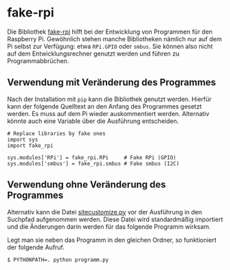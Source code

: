 # fake-rpi

Die Bibliothek
[fake-rpi](https://github.com/MomsFriendlyRobotCompany/fake_rpi) hilft
bei der Entwicklung von Programmen für den Raspberry Pi. Gewöhnlich
stehen manche Bibliotheken nämlich nur auf dem Pi selbst zur
Verfügung: etwa `RPi.GPIO` oder `smbus`. Sie können also nicht auf dem
Entwicklungsrechner genutzt werden und führen zu Programmabbrüchen.


## Verwendung mit Veränderung des Programmes

Nach der Installation mit `pip` kann die Bibliothek genutzt
werden. Hierfür kann der folgende Quelltext an den Anfang des
Programmes gesetzt werden. Es muss auf dem Pi wieder auskommentiert
werden. Alternativ könnte auch eine Variable über die Ausführung entscheiden.

    # Replace libraries by fake ones
    import sys
    import fake_rpi
    
    sys.modules['RPi'] = fake_rpi.RPi     # Fake RPi (GPIO)
    sys.modules['smbus'] = fake_rpi.smbus # Fake smbus (I2C)


## Verwendung ohne Veränderung des Programmes

Alternativ kann die Datei [sitecustomize.py](sitecustomize.py) vor der
Ausführung in den Suchpfad aufgenommen werden. Diese Datei wird
standardmäßig importiert und die Änderungen darin werden für das
folgende Programm wirksam.

Legt man sie neben das Programm in den gleichen Ordner, so
funktioniert der folgende Aufruf.

    $ PYTHONPATH=. python programm.py

